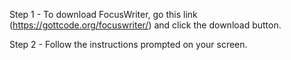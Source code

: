 
Step 1 - To download FocusWriter, go this link (https://gottcode.org/focuswriter/) and click the download button.

Step 2 - Follow the instructions prompted on your screen. 

